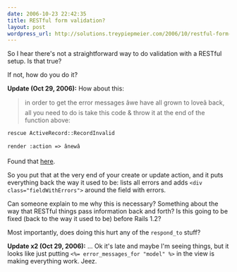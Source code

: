 ```yaml
---
date: 2006-10-23 22:42:35
title: RESTful form validation?
layout: post
wordpress_url: http://solutions.treypiepmeier.com/2006/10/restful-form-validation/
---
```

So I hear there's not a straightforward way to do validation with a RESTful setup.  Is that true?

If not, how do you do it?

**Update (Oct 29, 2006):** How about this:

> in order to get the error messages âwe have all grown to loveâ back, all you need to do is take this code & throw it at the end of the function above:

    rescue ActiveRecord::RecordInvalid

    render :action => ânewâ

Found that [here](http://metaatem.net/2006/07/31/rest-and-rails-no-reason-to-be-scared/#comment-2460).

So you put that at the very end of your create or update action, and it puts everything back the way it used to be: lists all errors and adds `<div class="fieldWithErrors">` around the field with errors.

Can someone explain to me why this is necessary?  Something about the way that RESTful things pass information back and forth?  Is this going to be fixed (back to the way it used to be) before Rails 1.2?

Most importantly, does doing this hurt any of the `respond_to` stuff?

**Update x2 (Oct 29, 2006):** ... Ok it's late and maybe I'm seeing things, but it looks like just putting `<%= error_messages_for "model" %>` in the view is making everything work.  Jeez.